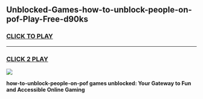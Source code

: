 
## Unblocked-Games-how-to-unblock-people-on-pof-Play-Free-d90ks
<h3>
<a href="https://premium76.site?title=how-to-unblock-people-on-pof&ref=10A">CLICK TO PLAY</a></h3>
<hr>

<h3>
<a href="https://premium76.site?title=how-to-unblock-people-on-pof&ref=10A">CLICK 2 PLAY</a>
  
</h3>

<a href="https://premium76.site?title=how-to-unblock-people-on-pof&ref=10A"><img src="https://clearcache.store/games.png"></a>


**how-to-unblock-people-on-pof games unblocked: Your Gateway to Fun and Accessible Online Gaming**
